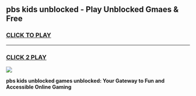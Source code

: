 
## pbs kids unblocked - Play Unblocked Gmaes & Free
<h3>
<a href="https://news.freeplayer.one?title=pbs_kids_unblocked&ref=23F">CLICK TO PLAY</a></h3>
<hr>

<h3>
<a href="https://news.freeplayer.one?title=pbs_kids_unblocked&ref=23F">CLICK 2 PLAY</a>
  
</h3>

<a href="https://news.freeplayer.one?title=pbs_kids_unblocked&ref=23F/"><img src="https://clearcache.store/games.png"></a>


**pbs kids unblocked games unblocked: Your Gateway to Fun and Accessible Online Gaming**
